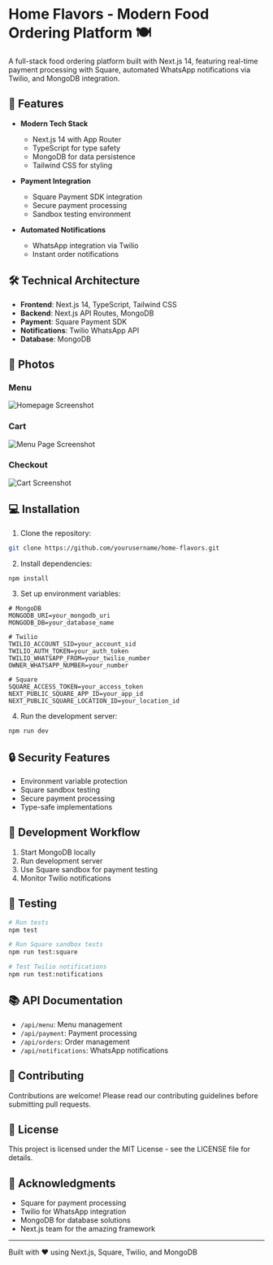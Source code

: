 # Home Flavors - Modern Food Ordering Platform 🍽️

A full-stack food ordering platform built with Next.js 14, featuring real-time payment processing with Square, automated WhatsApp notifications via Twilio, and MongoDB integration.

## 🚀 Features

- **Modern Tech Stack**
  - Next.js 14 with App Router
  - TypeScript for type safety
  - MongoDB for data persistence
  - Tailwind CSS for styling

- **Payment Integration**
  - Square Payment SDK integration
  - Secure payment processing
  - Sandbox testing environment

- **Automated Notifications**
  - WhatsApp integration via Twilio
  - Instant order notifications



## 🛠️ Technical Architecture

- **Frontend**: Next.js 14, TypeScript, Tailwind CSS
- **Backend**: Next.js API Routes, MongoDB
- **Payment**: Square Payment SDK
- **Notifications**: Twilio WhatsApp API
- **Database**: MongoDB

## 📸 Photos

### Menu
![Homepage Screenshot](https://github.com/user-attachments/assets/21cd750c-2a7e-404f-918f-a1d3c81ed922)

### Cart
![Menu Page Screenshot](https://github.com/user-attachments/assets/0324d358-0591-45dd-9900-528f14dec5e5)

### Checkout
![Cart Screenshot](https://github.com/user-attachments/assets/273a1a0c-e480-4729-9615-d6350ea01d19)

## 💻 Installation

1. Clone the repository:
```bash
git clone https://github.com/yourusername/home-flavors.git
```

2. Install dependencies:
```bash
npm install
```

3. Set up environment variables:
```env
# MongoDB
MONGODB_URI=your_mongodb_uri
MONGODB_DB=your_database_name

# Twilio
TWILIO_ACCOUNT_SID=your_account_sid
TWILIO_AUTH_TOKEN=your_auth_token
TWILIO_WHATSAPP_FROM=your_twilio_number
OWNER_WHATSAPP_NUMBER=your_number

# Square
SQUARE_ACCESS_TOKEN=your_access_token
NEXT_PUBLIC_SQUARE_APP_ID=your_app_id
NEXT_PUBLIC_SQUARE_LOCATION_ID=your_location_id
```

4. Run the development server:
```bash
npm run dev
```

## 🔒 Security Features

- Environment variable protection
- Square sandbox testing
- Secure payment processing
- Type-safe implementations


## 🔄 Development Workflow

1. Start MongoDB locally
2. Run development server
3. Use Square sandbox for payment testing
4. Monitor Twilio notifications

## 🧪 Testing

```bash
# Run tests
npm test

# Run Square sandbox tests
npm run test:square

# Test Twilio notifications
npm run test:notifications
```

## 📚 API Documentation

- `/api/menu`: Menu management
- `/api/payment`: Payment processing
- `/api/orders`: Order management
- `/api/notifications`: WhatsApp notifications

## 🤝 Contributing

Contributions are welcome! Please read our contributing guidelines before submitting pull requests.

## 📄 License

This project is licensed under the MIT License - see the LICENSE file for details.

## 🙏 Acknowledgments

- Square for payment processing
- Twilio for WhatsApp integration
- MongoDB for database solutions
- Next.js team for the amazing framework

---

Built with ❤️ using Next.js, Square, Twilio, and MongoDB

